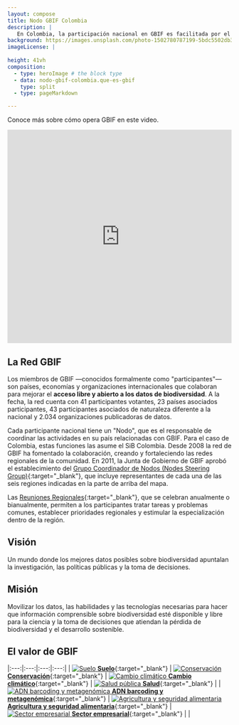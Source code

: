 ```yaml
---
layout: compose
title: Nodo GBIF Colombia
description: |
   En Colombia, la participación nacional en GBIF es facilitada por el SiB Colombia como representante del país desde el año 2003.
background: https://images.unsplash.com/photo-1502780787199-5bdc5502db3f?ixlib=rb-4.0.3&ixid=MnwxMjA3fDB8MHxwaG90by1wYWdlfHx8fGVufDB8fHx8&auto=format&fit=crop&w=4048&q=80
imageLicense: |
   
height: 41vh
composition:
  - type: heroImage # the block type
  - data: nodo-gbif-colombia.que-es-gbif
    type: split
  - type: pageMarkdown

---
```


Conoce más sobre cómo opera GBIF en este video.

<iframe src="https://player.vimeo.com/video/661945151?h=a15da19daf" width="100%" height="480" frameborder="0" allow="autoplay; fullscreen; picture-in-picture" allowfullscreen></iframe>

## La Red GBIF

Los miembros de GBIF —conocidos formalmente como "participantes"— son países, economías y organizaciones internacionales que colaboran para mejorar el **acceso libre y abierto a los datos de biodiversidad**. A la fecha, la red cuenta con 41 participantes votantes, 23 países asociados participantes, 43 participantes asociados de naturaleza diferente a la nacional y 2.034 organizaciones publicadoras de datos.

Cada participante nacional tiene un "Nodo", que es el responsable de coordinar las actividades en su país relacionadas con GBIF. Para el caso de Colombia, estas funciones las asume el SiB Colombia. Desde 2008 la red de GBIF ha fomentado la colaboración, creando y fortaleciendo las redes regionales de la comunidad. En 2011, la Junta de Gobierno de GBIF aprobó el establecimiento del [Grupo Coordinador de Nodos (Nodes Steering Group)](https://www.gbif.org/es/contact-us/directory?group=nsg){:target="_blank"}, que incluye representantes de cada una de las seis regiones indicadas en la parte de arriba del mapa.

Las [Reuniones Regionales](https://www.gbif.org/es/resource/search?q=regional&contentType=event&_showPastEvents=true){:target="_blank"}, que se celebran anualmente o bianualmente, permiten a los participantes tratar tareas y problemas comunes, establecer prioridades regionales y estimular la especialización dentro de la región.

## Visión

Un mundo donde los mejores datos posibles sobre biodiversidad apuntalan la investigación, las políticas públicas y la toma de decisiones.

## Misión

Movilizar los datos, las habilidades y las tecnologías necesarias para hacer que información comprensible sobre biodiversidad esté disponible y libre para la ciencia y la toma de decisiones que atiendan la pérdida de biodiversidad y el desarrollo sostenible.

## El valor de GBIF

|:---:|:---:|:---:|:---:|
| [![Suelo](/acercade/imagenes/gbif-suelo.jpg) **Suelo**](https://www.gbif.org/es/soil){:target="_blank"}                                            | [![Conservación](/acercade/imagenes/gbif-conservacion.jpg) **Conservación**](https://www.gbif.org/es/conservation){:target="_blank"}                                      | [![Cambio climático](/acercade/imagenes/gbif-clima.jpg) **Cambio climático**](https://www.gbif.org/es/climate){:target="_blank"}                                   | [![Salud pública](/acercade/imagenes/gbif-salud.jpg) **Salud**](https://www.gbif.org/es/health){:target="_blank"} |
| [![ADN barcoding y metagenómica](/acercade/imagenes/gbif-adn.jpg) **ADN barcoding y metagenómica**](https://www.gbif.org/es/dna){:target="_blank"} | [![Agricultura y seguridad alimentaria](/acercade/imagenes/gbif-agricultura.jpg) **Agricultura y seguridad alimentaria**](https://www.gbif.org/es/food){:target="_blank"} | [![Sector empresarial](/acercade/imagenes/gbif-empresas.jpg) **Sector empresarial**](https://www.gbif.org/es/composition/4AiiddbcjhjkW6Va4vl7ii){:target="_blank"} |                                                                                                                   |
